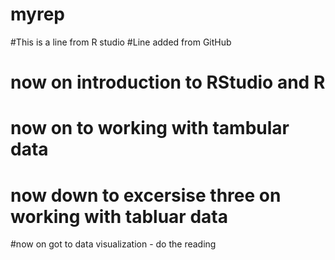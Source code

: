 # myrep
#This is a line from R studio
#Line added from GitHub
# now on introduction to RStudio and R
# now on to working with tambular data
# now down to excersise three on working with tabluar data
#now on got to data visualization - do the reading